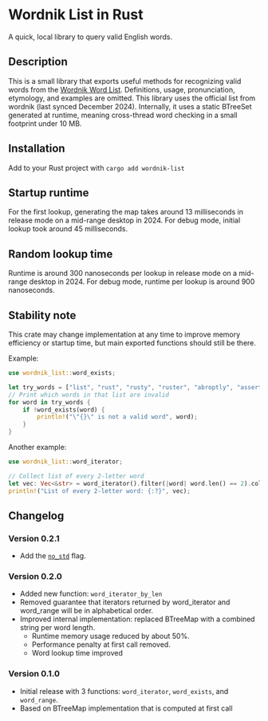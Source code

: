 # Wordnik List in Rust

A quick, local library to query valid English words.

## Description
This is a small library that exports useful methods for recognizing valid words from the [Wordnik Word List](https://developer.wordnik.com). Definitions, usage, pronunciation, etymology, and examples are omitted.
This library uses the official list from wordnik (last synced December 2024). Internally, it uses
a static BTreeSet generated at runtime, meaning cross-thread word checking in a small footprint
under 10 MB.

## Installation
Add to your Rust project with `cargo add wordnik-list`

## Startup runtime
For the first lookup, generating the map takes around 13 milliseconds in release mode on a mid-range desktop in 2024.
For debug mode, initial lookup took around 45 milliseconds.
## Random lookup time
Runtime is around 300 nanoseconds per lookup in release mode on a mid-range desktop in 2024.
For debug mode, runtime per lookup is around 900 nanoseconds.

## Stability note
This crate may change implementation at any time to improve memory efficiency or startup time, 
but main exported functions should still be there.

Example:
```rust
use wordnik_list::word_exists;

let try_words = ["list", "rust", "rusty", "ruster", "abroptly", "assertion"];
// Print which words in that list are invalid
for word in try_words {
    if !word_exists(word) {
        println!("\"{}\" is not a valid word", word);
    }
}
```

Another example:
```rust
use wordnik_list::word_iterator;

// Collect list of every 2-letter word
let vec: Vec<&str> = word_iterator().filter(|word| word.len() == 2).collect();
println!("List of every 2-letter word: {:?}", vec);
```


## Changelog

### Version 0.2.1
- Add the [`no_std`](https://docs.rust-embedded.org/book/intro/no-std.html) flag.

### Version 0.2.0
- Added new function: `word_iterator_by_len`
- Removed guarantee that iterators returned by word_iterator and word_range will be in alphabetical order.
- Improved internal implementation: replaced BTreeMap with a combined string per word length.
    - Runtime memory usage reduced by about 50%.
    - Performance penalty at first call removed.
    - Word lookup time improved

### Version 0.1.0
- Initial release with 3 functions: `word_iterator`, `word_exists`, and `word_range`.
- Based on BTreeMap implementation that is computed at first call